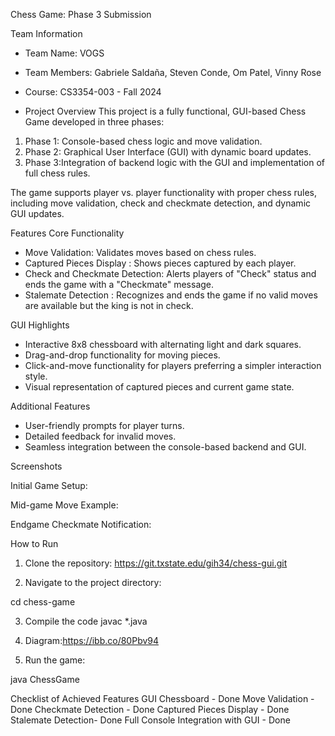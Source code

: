  Chess Game: Phase 3 Submission

 Team Information
- Team Name: VOGS
- Team Members: Gabriele Saldaña, Steven Conde, Om Patel, Vinny Rose
- Course: CS3354-003 - Fall 2024



 - Project Overview
This project is a fully functional, GUI-based Chess Game developed in three phases:
1. Phase 1: Console-based chess logic and move validation.
2. Phase 2: Graphical User Interface (GUI) with dynamic board updates.
3. Phase 3:Integration of backend logic with the GUI and implementation of full chess rules.

The game supports player vs. player functionality with proper chess rules, including move validation, check and checkmate detection, and dynamic GUI updates.



Features
Core Functionality
- Move Validation: Validates moves based on chess rules.
- Captured Pieces Display : Shows pieces captured by each player.
- Check and Checkmate Detection: Alerts players of "Check" status and ends the game with a "Checkmate" message.
- Stalemate Detection : Recognizes and ends the game if no valid moves are available but the king is not in check.

GUI Highlights
- Interactive 8x8 chessboard with alternating light and dark squares.
- Drag-and-drop functionality for moving pieces.
- Click-and-move functionality for players preferring a simpler interaction style.
- Visual representation of captured pieces and current game state.

Additional Features
- User-friendly prompts for player turns.
- Detailed feedback for invalid moves.
- Seamless integration between the console-based backend and GUI.

 Screenshots

 Initial Game Setup:

 Mid-game Move Example:

Endgame Checkmate Notification:




How to Run
1. Clone the repository: 
https://git.txstate.edu/gih34/chess-gui.git

2. Navigate to the project directory:

cd chess-game

3. Compile the code
javac *.java


4. Diagram:https://ibb.co/80Pbv94

5. Run the game:

java ChessGame

Checklist of Achieved Features
 GUI Chessboard - Done
 Move Validation - Done
 Checkmate Detection - Done
 Captured Pieces Display - Done
 Stalemate Detection- Done
 Full Console Integration with GUI - Done


